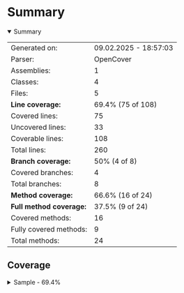 # Summary
<details open><summary>Summary</summary>

|||
|:---|:---|
| Generated on: | 09.02.2025 - 18:57:03 |
| Parser: | OpenCover |
| Assemblies: | 1 |
| Classes: | 4 |
| Files: | 5 |
| **Line coverage:** | 69.4% (75 of 108) |
| Covered lines: | 75 |
| Uncovered lines: | 33 |
| Coverable lines: | 108 |
| Total lines: | 260 |
| **Branch coverage:** | 50% (4 of 8) |
| Covered branches: | 4 |
| Total branches: | 8 |
| **Method coverage:** | 66.6% (16 of 24) |
| **Full method coverage:** | 37.5% (9 of 24) |
| Covered methods: | 16 |
| Fully covered methods: | 9 |
| Total methods: | 24 |

</details>

## Coverage
<details><summary>Sample - 69.4%</summary>

|**Name**|**Line**|**Branch**|**Method**|**Full method**|
|:---|---:|---:|---:|---:|
|**Sample**|**69.4%**|**50%**|**66.6%**|**37.5%**|
|Sample.PartialClass|54.5%|50%|50%|33.3%|
|Test.Program|100%||100%|100%|
|Test.TestClass|72.7%|50%|80%|20%|
|Test.TestClass2|63.1%|50%|60%|30%|

</details>
